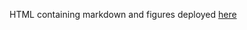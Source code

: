 HTML containing markdown and figures deployed [here](https://jeremymsimon.github.io/DS_scRNA_20240228/DS_scRNA_20240228.html)
